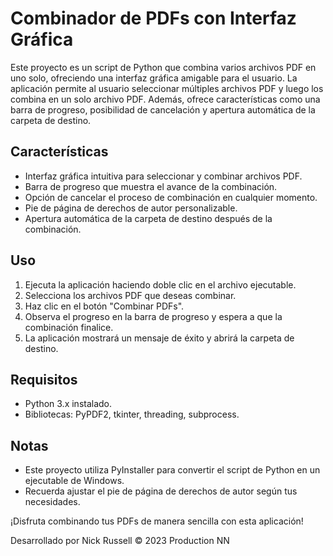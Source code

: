 # Combinador de PDFs con Interfaz Gráfica

Este proyecto es un script de Python que combina varios archivos PDF en uno solo, ofreciendo una interfaz gráfica amigable para el usuario. La aplicación permite al usuario seleccionar múltiples archivos PDF y luego los combina en un solo archivo PDF. Además, ofrece características como una barra de progreso, posibilidad de cancelación y apertura automática de la carpeta de destino.

## Características

- Interfaz gráfica intuitiva para seleccionar y combinar archivos PDF.
- Barra de progreso que muestra el avance de la combinación.
- Opción de cancelar el proceso de combinación en cualquier momento.
- Pie de página de derechos de autor personalizable.
- Apertura automática de la carpeta de destino después de la combinación.

## Uso

1. Ejecuta la aplicación haciendo doble clic en el archivo ejecutable.
2. Selecciona los archivos PDF que deseas combinar.
3. Haz clic en el botón "Combinar PDFs".
4. Observa el progreso en la barra de progreso y espera a que la combinación finalice.
5. La aplicación mostrará un mensaje de éxito y abrirá la carpeta de destino.

## Requisitos

- Python 3.x instalado.
- Bibliotecas: PyPDF2, tkinter, threading, subprocess.

## Notas

- Este proyecto utiliza PyInstaller para convertir el script de Python en un ejecutable de Windows.
- Recuerda ajustar el pie de página de derechos de autor según tus necesidades.

¡Disfruta combinando tus PDFs de manera sencilla con esta aplicación!

Desarrollado por Nick Russell © 2023 Production NN

